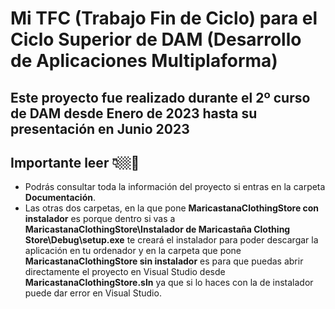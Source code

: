 # Mi TFC (Trabajo Fin de Ciclo) para el Ciclo Superior de DAM (Desarrollo de Aplicaciones Multiplaforma)
## Este proyecto fue realizado durante el 2º curso de DAM desde Enero de 2023 hasta su presentación en Junio 2023
 
## Importante leer 👇🏼🚨
- Podrás consultar toda la información del proyecto si entras en la carpeta **Documentación**.
- Las otras dos carpetas, en la que pone **MaricastanaClothingStore con instalador** es porque dentro si vas a **MaricastanaClothingStore\Instalador de Maricastaña Clothing Store\Debug\setup.exe** te creará el instalador para poder descargar la aplicación en tu ordenador y en la carpeta que pone **MaricastanaClothingStore sin instalador** es para que puedas abrir directamente el proyecto en Visual Studio desde **MaricastanaClothingStore.sln** ya que si lo haces con la de instalador puede dar error en Visual Studio.
